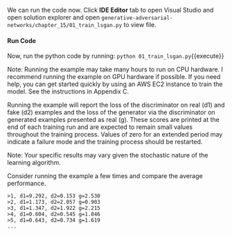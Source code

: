 We can run the code now. Click **IDE Editor** tab to open Visual Studio and open solution explorer and open `generative-adversarial-networks/chapter_15/01_train_lsgan.py` to view file.

#### Run Code

Now, run the python code by running: `python 01_train_lsgan.py`{{execute}}

Note: Running the example may take many hours to run on CPU hardware. I recommend
running the example on GPU hardware if possible. If you need help, you can get started
quickly by using an AWS EC2 instance to train the model. See the instructions in Appendix C.

Running the example will report the loss of the discriminator on real (d1) and fake (d2)
examples and the loss of the generator via the discriminator on generated examples presented
as real (g). These scores are printed at the end of each training run and are expected to remain
small values throughout the training process. Values of zero for an extended period may indicate
a failure mode and the training process should be restarted.

Note: Your specific results may vary given the stochastic nature of the learning algorithm.

Consider running the example a few times and compare the average performance.

```
>1, d1=9.292, d2=0.153 g=2.530
>2, d1=1.173, d2=2.057 g=0.903
>3, d1=1.347, d2=1.922 g=2.215
>4, d1=0.604, d2=0.545 g=1.846
>5, d1=0.643, d2=0.734 g=1.619
...
```
